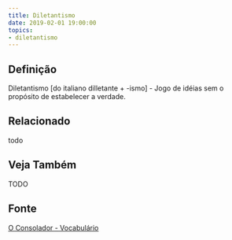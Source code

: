 ```yaml
---
title: Diletantismo
date: 2019-02-01 19:00:00
topics:
- diletantismo
---
```


## Definição
Diletantismo [do italiano dilletante + -ismo] - Jogo de idéias sem o propósito
de estabelecer a verdade.

## Relacionado
todo

## Veja Também
TODO

## Fonte
[O Consolador - Vocabulário](http://www.oconsolador.com.br/linkfixo/vocabulario/principal.html)


